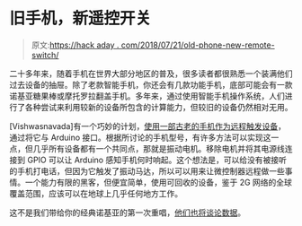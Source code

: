 # 旧手机，新遥控开关

> 原文:[https://hack aday . com/2018/07/21/old-phone-new-remote-switch/](https://hackaday.com/2018/07/21/old-phone-new-remote-switch/)

二十多年来，随着手机在世界大部分地区的普及，很多读者都很熟悉一个装满他们过去设备的抽屉。除了老款智能手机，你还会有几款功能手机，底部可能会有一款诺基亚糖果棒或摩托罗拉翻盖手机。多年来，通过使用智能手机操作系统，人们进行了各种尝试来利用较新的设备所包含的计算能力，但较旧的设备仍然相对无用。

[Vishwasnavada]有一个巧妙的计划，[使用一部古老的手机作为远程触发设备](https://hackaday.io/project/159657-convert-your-old-phone-into-a-remote-switch)，通过将它与 Arduino 接口。根据所讨论的手机型号，有许多方法可以实现这一点，但几乎所有设备都有一个共同点，那就是振动电机。移除电机并将其电源线连接到 GPIO 可以让 Arduino 感知手机何时响起。这个想法是，可以给没有被接听的手机打电话，但因为它触发了振动马达，所以可以用来让微控制器远程做一些事情。一个能力有限的黑客，但便宜简单，使用可回收的设备，鉴于 2G 网络的全球覆盖范围，应该可以在地球上几乎任何地方工作。

这不是我们带给你的经典诺基亚的第一次重唱，[他们也将谈论数据](https://hackaday.com/2015/05/21/a-nokia-shield-for-the-arduino/)。